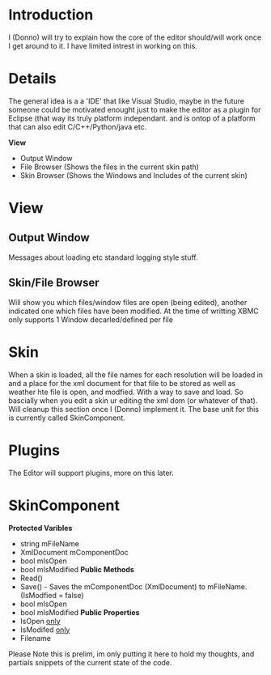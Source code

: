 # Introduction #
I (Donno) will try to explain how the core of the editor should/will work once I get around to it. I have limited intrest in working on this.

# Details #
The general idea is a a 'IDE' that like Visual Studio, maybe in the future someone could be motivated enought just to make the editor as a plugin for Eclipse (that way its truly platform independant. and is ontop of a platform that can also edit C/C++/Python/java etc.


**View**
  * Output Window
  * File Browser (Shows the files in the current skin path)
  * Skin Browser (Shows the Windows and Includes of the current skin)

# View #
## Output Window ##
Messages about loading etc standard logging style stuff.

## Skin/File Browser ##
Will show you which files/window files are open (being edited), another indicated one which files have been modified.
At the time of writting XBMC only supports 1 Window decarled/defined per file

# Skin #
When a skin is loaded, all the file names for each resolution will be loaded in and a place for the xml document for that file to be stored as well as weather hte file is open, and modfied. With a way to save and load. So bascially when you edit a skin ur editing the xml dom (or whatever of that). Will cleanup this section once I (Donno) implement it. The base unit for this is currently called SkinComponent.

# Plugins #
The Editor will support plugins, more on this later.

# SkinComponent #
**Protected Varibles**
  * string mFileName
  * XmlDocument mComponentDoc
  * bool mIsOpen
  * bool mIsModified
**Public Methods**
  * Read()
  * Save() - Saves the mComponentDoc (XmlDocument) to mFileName. (IsModfied = false)
  * bool mIsOpen
  * bool mIsModified
**Public Properties**
  * IsOpen [only](get.md)
  * IsModifed [only](get.md)
  * Filename

Please Note this is prelim, im only putting it here to hold my thoughts, and partials snippets of the current state of the code.
